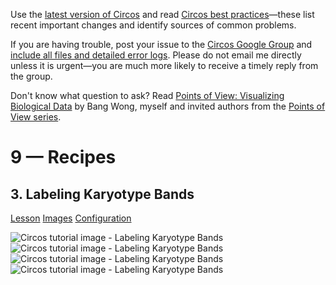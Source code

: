 Use the [latest version of Circos](/software/download/circos/) and read
[Circos best
practices](/documentation/tutorials/reference/best_practices/)—these list
recent important changes and identify sources of common problems.

If you are having trouble, post your issue to the [Circos Google
Group](https://groups.google.com/group/circos-data-visualization) and [include
all files and detailed error logs](/support/support/). Please do not email me
directly unless it is urgent—you are much more likely to receive a timely
reply from the group.

Don't know what question to ask? Read [Points of View: Visualizing Biological
Data](https://www.nature.com/nmeth/journal/v9/n12/full/nmeth.2258.html) by
Bang Wong, myself and invited authors from the [Points of View
series](https://mk.bcgsc.ca/pointsofview).

# 9 — Recipes

## 3\. Labeling Karyotype Bands

[Lesson](/documentation/tutorials/recipes/labeling_bands/lesson)
[Images](/documentation/tutorials/recipes/labeling_bands/images)
[Configuration](/documentation/tutorials/recipes/labeling_bands/configuration)

![Circos tutorial image - Labeling Karyotype
Bands](/documentation/tutorials/recipes/labeling_bands/img/01.png) ![Circos
tutorial image - Labeling Karyotype
Bands](/documentation/tutorials/recipes/labeling_bands/img/02.png) ![Circos
tutorial image - Labeling Karyotype
Bands](/documentation/tutorials/recipes/labeling_bands/img/03.png) ![Circos
tutorial image - Labeling Karyotype
Bands](/documentation/tutorials/recipes/labeling_bands/img/04.png)

